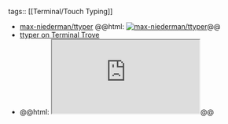 tags:: [[Terminal/Touch Typing]]

- [max-niederman/ttyper](https://github.com/max-niederman/ttyper)
  @@html: <a href="https://github.com/max-niederman/ttyper/"><img src="https://github-readme-stats-astronomer.vercel.app/api/pin/?username=max-niederman&repo=ttyper&theme=tokyonight" alt="max-niederman/ttyper"/></a>@@
- [ttyper on Terminal Trove](https://terminaltrove.com/ttyper/)
- @@html: <iframe src="https://terminaltrove.com/ttyper/" class="browser-tab"></iframe>@@